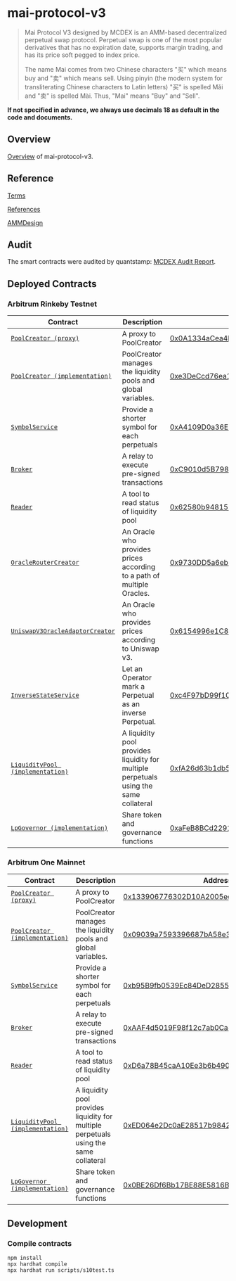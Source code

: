 # mai-protocol-v3

> Mai Protocol V3 designed by MCDEX is an AMM-based decentralized perpetual swap protocol. Perpetual swap is one of the most popular derivatives that has no expiration date, supports margin trading, and has its price soft pegged to index price.
>
> The name Mai comes from two Chinese characters "买" which means buy and "卖" which means sell. Using pinyin (the modern system for transliterating Chinese characters to Latin letters) "买" is spelled Mǎi and "卖" is spelled Mài. Thus, "Mai" means "Buy" and "Sell".

**If not specified in advance, we always use decimals 18 as default in the code and documents.**

## Overview
[Overview](./contracts/Readme.md) of mai-protocol-v3.

## Reference
[Terms](./docs/term.md)

[References](https://mcdex.io/references/)

[AMMDesign](https://mcdexio.github.io/documents/en/Shared-Liquidity-AMM-of-MAI-PROTOCOL-v3.pdf)

## Audit

The smart contracts were audited by quantstamp: [MCDEX Audit Report](https://certificate.quantstamp.com/full/mcdex).

## Deployed Contracts

### Arbitrum Rinkeby Testnet

|Contract|Description|Address|
|---|---|---|
|[`PoolCreator (proxy)`](https://github.com/OpenZeppelin/openzeppelin-contracts/blob/v3.4.0/contracts/proxy/TransparentUpgradeableProxy.sol) |A proxy to PoolCreator |[0x0A1334aCea4E38a746daC7DCf7C3E61F0AB3D834](https://rinkeby-explorer.arbitrum.io/address/0x0A1334aCea4E38a746daC7DCf7C3E61F0AB3D834)|
|[`PoolCreator (implementation)`](contracts/factory/PoolCreator.sol) |PoolCreator manages the liquidity pools and global variables. |[0xe3DeCcd76ea1A0F7C7d4A80AD0A790dC00c0578E](https://rinkeby-explorer.arbitrum.io/address/0xe3DeCcd76ea1A0F7C7d4A80AD0A790dC00c0578E)|
|[`SymbolService`](contracts/symbolService/SymbolService.sol) |Provide a shorter symbol for each perpetuals |[0xA4109D0a36E0e66d64F3B7794C60694Ca6D66E22](https://rinkeby-explorer.arbitrum.io/address/0xA4109D0a36E0e66d64F3B7794C60694Ca6D66E22)|
|[`Broker`](contracts/broker/Broker.sol) |A relay to execute pre-signed transactions |[0xC9010d5B798286651dC24A2c49BbAd673Dd4978b](https://rinkeby-explorer.arbitrum.io/address/0xC9010d5B798286651dC24A2c49BbAd673Dd4978b)|
|[`Reader`](contracts/reader/Reader.sol) |A tool to read status of liquidity pool |[0x62580b94815BC879Fda6210Bd12f1f58d259Af5d](https://rinkeby-explorer.arbitrum.io/address/0x62580b94815BC879Fda6210Bd12f1f58d259Af5d)|
|[`OracleRouterCreator`](contracts/oracle/router/OracleRouterCreator.sol) |An Oracle who provides prices according to a path of multiple Oracles. |[0x9730DD5a6eb170082c7c71c2e41332853681bb92](https://rinkeby-explorer.arbitrum.io/address/0x9730DD5a6eb170082c7c71c2e41332853681bb92)|
|[`UniswapV3OracleAdaptorCreator`](contracts/oracle/uniswap/UniswapV3OracleAdaptorCreator.sol) |An Oracle who provides prices according to Uniswap v3. |[0x6154996e1C80dE982f9eebC3E93B4DFd4F30a74a](https://rinkeby-explorer.arbitrum.io/address/0x6154996e1C80dE982f9eebC3E93B4DFd4F30a74a)|
|[`InverseStateService`](contracts/inverse/InverseStateService.sol) |Let an Operator mark a Perpetual as an inverse Perpetual. |[0xc4F97bD99f10Ca08Ce9ec9C9CB05C72F358dbC5E](https://rinkeby-explorer.arbitrum.io/address/0xc4F97bD99f10Ca08Ce9ec9C9CB05C72F358dbC5E)|
|[`LiquidityPool (implementation)`](contracts/LiquidityPool.sol) |A liquidity pool provides liquidity for multiple perpetuals using the same collateral |[0xfA26d63b1db58d08800053180Db11245Eb7f102f](https://rinkeby-explorer.arbitrum.io/address/0xfA26d63b1db58d08800053180Db11245Eb7f102f)|
|[`LpGovernor (implementation)`](contracts/LiquidityPool.sol) |Share token and governance functions |[0xaFeB8BCd2291ff55Cf37876c8dcD7154e0e228a7](https://rinkeby-explorer.arbitrum.io/address/0xaFeB8BCd2291ff55Cf37876c8dcD7154e0e228a7)|


### Arbitrum One Mainnet

|Contract|Description|Address|
|---|---|---|
|[`PoolCreator (proxy)`](https://github.com/OpenZeppelin/openzeppelin-contracts/blob/v3.4.0/contracts/proxy/TransparentUpgradeableProxy.sol) |A proxy to PoolCreator |[0x133906776302D10A2005ec2eD0C92ab6F2cbd903](https://mainnet-arb-explorer.netlify.app/address/0x133906776302D10A2005ec2eD0C92ab6F2cbd903)|
|[`PoolCreator (implementation)`](contracts/factory/PoolCreator.sol) |PoolCreator manages the liquidity pools and global variables. |[0x09039a7593396687bA58e3a8BB8DD1FF94e3634E](https://mainnet-arb-explorer.netlify.app/address/0x09039a7593396687bA58e3a8BB8DD1FF94e3634E)|
|[`SymbolService`](contracts/symbolService/SymbolService.sol) |Provide a shorter symbol for each perpetuals |[0xb95B9fb0539Ec84DeD2855Ed1C9C686Af9A4e8b3](https://mainnet-arb-explorer.netlify.app/address/0xb95B9fb0539Ec84DeD2855Ed1C9C686Af9A4e8b3)|
|[`Broker`](contracts/broker/Broker.sol) |A relay to execute pre-signed transactions |[0xAAF4d5019F98f12c7ab0Ca877856Bcdd65213867](https://mainnet-arb-explorer.netlify.app/address/0xAAF4d5019F98f12c7ab0Ca877856Bcdd65213867)|
|[`Reader`](contracts/reader/Reader.sol) |A tool to read status of liquidity pool |[0xD6a78B45caA10Ee3b6b4906D687f0E46dE89f0e2](https://mainnet-arb-explorer.netlify.app/address/0xD6a78B45caA10Ee3b6b4906D687f0E46dE89f0e2)|
|[`LiquidityPool (implementation)`](contracts/LiquidityPool.sol) |A liquidity pool provides liquidity for multiple perpetuals using the same collateral |[0xED064e2Dc0aE28517b9842b4b3116dc0B0def932](https://mainnet-arb-explorer.netlify.app/address/0xED064e2Dc0aE28517b9842b4b3116dc0B0def932)|
|[`LpGovernor (implementation)`](contracts/LiquidityPool.sol) |Share token and governance functions |[0x0BE26Df6Bb17BE88E5816B9c05361d6340e409a7](https://mainnet-arb-explorer.netlify.app/address/0x0BE26Df6Bb17BE88E5816B9c05361d6340e409a7)|

## Development
### Compile contracts
```
npm install
npx hardhat compile
npx hardhat run scripts/s10test.ts
```
